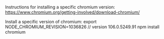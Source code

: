 Instructions for installing a specific chromium version:
https://www.chromium.org/getting-involved/download-chromium/

Install a specific version of chromium:
export NODE_CHROMIUM_REVISION=1036826 // version 106.0.5249.91
npm install chromium
